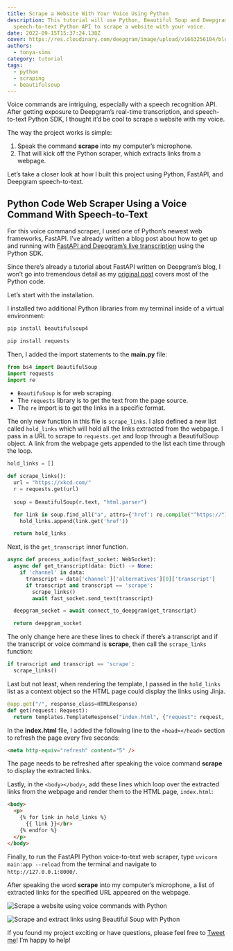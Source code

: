 ```yaml
---
title: Scrape a Website With Your Voice Using Python
description: This tutorial will use Python, Beautiful Soup and Deepgram
  speech-to-text Python API to scrape a website with your voice.
date: 2022-09-15T15:37:24.138Z
cover: https://res.cloudinary.com/deepgram/image/upload/v1663256104/blog/python-scrape-with-voice/2209-Scrape-a-website-with-your-voice-using-Python-blog_2x_r7cpk9.jpg
authors:
  - tonya-sims
category: tutorial
tags:
  - python
  - scraping
  - beautifulsoup
---
```

Voice commands are intriguing, especially with a speech recognition API. After getting exposure to Deepgram’s real-time transcription, and speech-to-text Python SDK, I thought it’d be cool to scrape a website with my voice.

The way the project works is simple:

1. Speak the command **scrape** into my computer’s microphone.
2. That will kick off the Python scraper, which extracts links from a webpage.

Let’s take a closer look at how I built this project using Python, FastAPI, and Deepgram speech-to-text.

## Python Code Web Scraper Using a Voice Command With Speech-to-Text

For this voice command scraper, I used one of Python’s newest web frameworks, FastAPI. I’ve already written a blog post about how to get up and running with [FastAPI and Deepgram’s live transcription](https://developers.deepgram.com/blog/2022/03/live-transcription-fastapi/) using the Python SDK.

Since there’s already a tutorial about FastAPI written on Deepgram’s blog, I won’t go into tremendous detail as my [original post](https://developers.deepgram.com/blog/2022/03/live-transcription-fastapi/) covers most of the Python code.

Let’s start with the installation.

I installed two additional Python libraries from my terminal inside of a virtual environment:



```python
pip install beautifulsoup4

pip install requests
```

Then, I added the import statements to the **main.py** file:

```python
from bs4 import BeautifulSoup
import requests
import re
```



* `BeautifuSoup` is for web scraping. 
* The `requests` library is to get the text from the page source. 
* The `re` import is to get the links in a specific format.

The only new function in this file is `scrape_links`. I also defined a new list called `hold_links` which will hold all the links extracted from the webpage. I pass in a URL to scrape to `requests.get` and loop through a BeautifulSoup object. A link from the webpage gets appended to the list each time through the loop.

```python
hold_links = []

def scrape_links():
  url = "https://xkcd.com/"
  r = requests.get(url)
  
  soup = BeautifulSoup(r.text, "html.parser")

  for link in soup.find_all("a", attrs={'href': re.compile("^https://")}):
    hold_links.append(link.get('href'))

  return hold_links
```



Next, is the `get_transcript` inner function.

```python
async def process_audio(fast_socket: WebSocket):
  async def get_transcript(data: Dict) -> None:
    if 'channel' in data:
      transcript = data['channel']['alternatives'][0]['transcript']
      if transcript and transcript == 'scrape':
        scrape_links()
        await fast_socket.send_text(transcript)

  deepgram_socket = await connect_to_deepgram(get_transcript)

  return deepgram_socket
```



The only change here are these lines to check if there’s a transcript and if the transcript or voice command is **scrape**, then call the `scrape_links` function:

```python
if transcript and transcript == 'scrape':
  scrape_links()
```



Last but not least, when rendering the template, I passed in the `hold_links` list as a context object so the HTML page could display the links using Jinja.

```python
@app.get("/", response_class=HTMLResponse)
def get(request: Request):
  return templates.TemplateResponse("index.html", {"request": request, "hold_links": hold_links})
```

In the **index.html** file, I added the following line to the `<head></head>` section to refresh the page every five seconds:

```html
<meta http-equiv="refresh" content="5" />
```

The page needs to be refreshed after speaking the voice command **scrape** to display the extracted links.

Lastly, in the `<body></body>`, add these lines which loop over the extracted links from the webpage and render them to the HTML page, `index.html`:

```html
<body>
  <p>
    {% for link in hold_links %}
      {{ link }}</br>
    {% endfor %}
  </p>
</body>
```

Finally, to run the FastAPI Python voice-to-text web scraper, type `uvicorn main:app --reload` from the terminal and navigate to `http://127.0.0.1:8000/`.

After speaking the word **scrape** into my computer’s microphone, a list of extracted links for the specified URL appeared on the webpage.

![Scrape a website using voice commands with Python](https://res.cloudinary.com/deepgram/image/upload/v1663256081/blog/python-scrape-with-voice/python-scrape-with-voice_ijgh01.png "Scrape a website using voice commands with Python")



![Scrape and extract links using Beautiful Soup with Python](https://res.cloudinary.com/deepgram/image/upload/v1663256081/blog/python-scrape-with-voice/python-extract-links-with-voice_sc8lid.png "Scrape and extract links using Beautiful Soup with Python")

If you found my project exciting or have questions, please feel free to [Tweet me](https://twitter.com/DeepgramAI)! I’m happy to help!